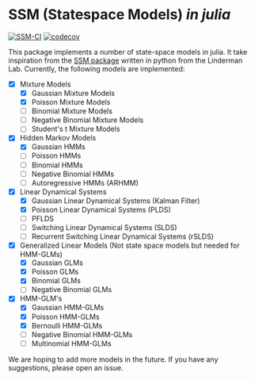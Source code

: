 # SSM (Statespace Models) _in julia_

[![SSM-CI](https://github.com/rsenne/ssm_julia/actions/workflows/run_tests.yaml/badge.svg)](https://github.com/rsenne/ssm_julia/actions/workflows/run_tests.yaml)
[![codecov](https://codecov.io/github/depasquale-lab/StateSpaceDynamics.jl/graph/badge.svg?token=EQ6B9RJBQ8)](https://codecov.io/github/depasquale-lab/StateSpaceDynamics.jl)

This package implements a number of state-space models in julia. It take inspiration from the [SSM package](https://github.com/lindermanlab/ssm) written in python from the Linderman Lab. Currently, the following models are implemented:

- [x] Mixture Models
  - [x] Gaussian Mixture Models
  - [x] Poisson Mixture Models
  - [ ] Binomial Mixture Models
  - [ ] Negative Binomial Mixture Models
  - [ ] Student's t Mixture Models
- [x] Hidden Markov Models
  - [x] Gaussian HMMs
  - [ ] Poisson HMMs
  - [ ] Binomial HMMs
  - [ ] Negative Binomial HMMs
  - [ ] Autoregressive HMMs (ARHMM)
- [x] Linear Dynamical Systems
  - [x] Gaussian Linear Dynamical Systems (Kalman Filter)
  - [x] Poisson Linear Dynamical Systems (PLDS)
  - [ ] PFLDS
  - [ ] Switching Linear Dynamical Systems (SLDS)
  - [ ] Recurrent Switching Linear Dynamical Systems (rSLDS)
- [x] Generalized Linear Models (Not state space models but needed for HMM-GLMs)
  - [x] Gaussian GLMs
  - [x] Poisson GLMs
  - [x] Binomial GLMs
  - [ ] Negative Binomial GLMs
- [x] HMM-GLM's
  - [x] Gaussian HMM-GLMs
  - [x] Poisson HMM-GLMs
  - [x] Bernoulli HMM-GLMs
  - [ ] Negative Binomial HMM-GLMs
  - [ ] Multinomial HMM-GLMs

We are hoping to add more models in the future. If you have any suggestions, please open an issue.
